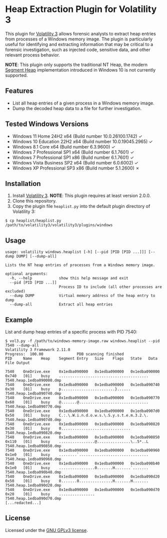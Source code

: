 # Heap Extraction Plugin for Volatility 3

This plugin for [Volatility 3](https://github.com/volatilityfoundation/volatility3/) allows forensic analysts to extract heap entries from processes of a Windows memory image. The plugin is particularly useful for identifying and extracting information that may be critical to a forensic investigation, such as injected code, sensitive data, and other relevant process behavior.

**NOTE**: This plugin only supports the traditional NT Heap, the modern [Segment Heap](https://learn.microsoft.com/en-us/windows/win32/sbscs/application-manifests#heaptype) implementation introduced in Windows 10 is not currently supported.

## Features

- List all heap entries of a given process in a Windows memory image.
- Dump the decoded heap data to a file for further investigation.

## Tested Windows Versions

- Windows 11 Home 24H2 x64 (Build number 10.0.26100.1742) &check;
- Windows 10 Education 22H2 x64 (Build number 10.0.19045.2965) &check;
- Windows 8.1 Core x64 (Build number 6.3.9600) &check;
- Windows 7 Professional SP1 x64 (Build number 6.1.7601) &check;
- Windows 7 Professional SP1 x86 (Build number 6.1.7601) &check;
- Windows Vista Business SP2 x64 (Build number 6.0.6002) &check;
- Windows XP Professional SP3 x86 (Build number 5.1.2600) &cross;

## Installation

1. Install [Volatility 3](https://github.com/volatilityfoundation/volatility3?tab=readme-ov-file#installing). **NOTE**: This plugin requires at least version 2.0.0.
1. Clone this repository.
3. Copy the plugin file `heaplist.py` into the default plugin directory of Volatility 3:

```shell
$ cp heaplist/heaplist.py /path/to/volatility3/volatility3/plugins/windows
```

## Usage

```
usage: volatility windows.heaplist [-h] [--pid [PID [PID ...]]] [--dump DUMP] [--dump-all]

Lists the NT heap entries of processes from a Windows memory image.

optional arguments:
  -h, --help            show this help message and exit
  --pid [PID [PID ...]]
                        Process ID to include (all other processes are excluded)
  --dump DUMP           Virtual memory address of the heap entry to dump
  --dump-all            Extract all heap entries
```

## Example

List and dump heap entries of a specific process with PID 7540:

```
$ vol3.py -f /path/to/windows-memory-image.raw windows.heaplist --pid 7540 --dump-all
Volatility 3 Framework 2.11.0
Progress:  100.00               PDB scanning finished                        
PID     Name    Heap    Segment Entry   Size    Flags   State   Data    File Output

7540    OneDrive.exe    0x1edba090000   0x1edba090000   0x1edba090000   0x740   [01]    busy    ........................................        7540.heap.1edba090000.dmp
7540    OneDrive.exe    0x1edba090000   0x1edba090000   0x1edba090740   0x30    [01]    busy    p........................}......        7540.heap.1edba090740.dmp
7540    OneDrive.exe    0x1edba090000   0x1edba090000   0x1edba090770   0x60    [01]    busy    @.......@...............................        7540.heap.1edba090770.dmp
7540    OneDrive.exe    0x1edba090000   0x1edba090000   0x1edba0907d0   0x50    [01]    busy    C.:.\.W.i.n.d.o.w.s.\.S.y.s.t.e.m.3.2.\.        7540.heap.1edba0907d0.dmp
7540    OneDrive.exe    0x1edba090000   0x1edba090000   0x1edba090820   0x30    [01]    busy    0...............................        7540.heap.1edba090820.dmp
7540    OneDrive.exe    0x1edba090000   0x1edba090000   0x1edba090850   0x110   [01]    busy    ................@...............\..5*..L        7540.heap.1edba090850.dmp
7540    OneDrive.exe    0x1edba090000   0x1edba090000   0x1edba090960   0x1e0   [01]    busy    ........`...............................        7540.heap.1edba090960.dmp
7540    OneDrive.exe    0x1edba090000   0x1edba090000   0x1edba090b40   0x1e0   [01]    busy    ................0.......H.......`.......        7540.heap.1edba090b40.dmp
7540    OneDrive.exe    0x1edba090000   0x1edba090000   0x1edba090d20   0x50    [01]    busy    0.......0...............H.......H.......        7540.heap.1edba090d20.dmp
7540    OneDrive.exe    0x1edba090000   0x1edba090000   0x1edba090d70   0x20    [01]    busy    ................        7540.heap.1edba090d70.dmp
[...redacted...]
```

## License

Licensed under the [GNU GPLv3 license](./LICENSE).
